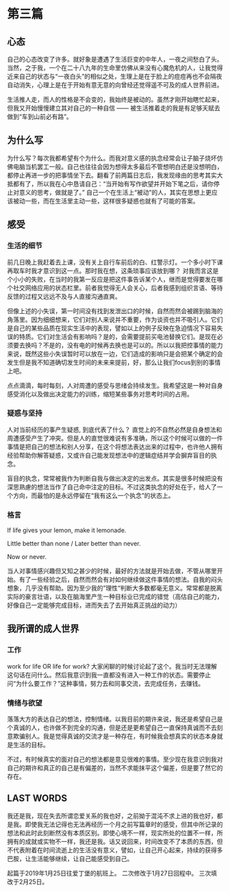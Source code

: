 # 第三篇

## 心态

自己的心态改变了许多。就好象是遭遇了生活巨变的中年人，一夜之间愁白了头。当然，之于我，一个在二十八九年的生命里仿佛从来没有心魔危机的人，让我觉得近来自己的状态与“一夜白头”的相似之处，生理上是在于脸上的痘痘再也不会隔夜自动消失，心理上是在于开始有意无意的向曾经还觉得遥不可及的成人世界前进。

生活推人走，而人的性格是不会变的，我始终是被动的。虽然才刚开始瞎忙起来，但我又开始慢慢建立其对自己的一种自信 —— 被生活推着走的我是有足够天赋去做到“车到山前必有路”。

## 为什么写

为什么写？每次我都希望有个为什么。而我对意义感的执念经常会让子脑子烧坏仿佛电脑当机罢工一般。自己也往往会因为想得太多最后不管想明白还是没想明白，都停止再进一步的把事情坐下去。翻看了前两篇日志后，我发现缘由的思考其实大抵都有了，所以我在心中恳请自己：“当开始有写作欲望并开始下笔之后，请你停止对意义的思考，做就是了。” 自己一个在生活上“被动”的人，其实在思想上更应该被动一些，而在生活里主动一些，这样很多疑惑也就有了可能的答案。

## 感受

### 生活的细节

前几日晚上我赶着去上课，没有关上自行车前后的白、红警示灯。一个多小时下课再取车时我才意识到这一点。那时我在想，这条琐事应该放到哪？ 对我而言这是个小小的失败，在当时的我第一反应是把这件事告诉某个人，继而是觉得要发在哪个社交网络应用的状态栏里。前者我觉得无人会关心，后者我感到组织言语、等待反馈的过程又远远不及与人直接沟通直爽。

但像上述的小失误，第一时间没有找到发泄出口的时候，自然而然会被踢到脑海的角落里。因为细细想来，它们对别人来说并不重要，作为谈资也并不吸引人。它们是自己的某些品质在现实生活中的表现，譬如以上的例子反映在急迫情况下容易失误的特质。它们对生活会有影响吗？是的，会需要提前买电池替换它们。是现在必须要去换吗？不是的，没有电的时候再去换也是可以的。所以以我把控事情的能力来说，既然这些小失误暂时可以放在一边，它们造成的影响只是会把某个确定的会发生但是我不知道确切发生时间的未来来提前，好，那么让我们focus到别的事情上吧。

点点滴滴，每时每刻，人对周遭的感受与思绪会持续发生。我希望这是一种对自身感受消化以及做出决定能力的训练，缩短某些事务对思考时间的占用。

### 疑惑与坚持

人对当前经历的事产生疑惑, 到底代表了什么？ 直觉上的不自然必然是自身想法和周遭感受产生了冲突。但是人的直觉很难说有多准确，所以这个时候可以做的一件事情是把自己的想法和别人分享，在这个将想法表达出来的过程中，也许他人拥有经验帮助你解答疑惑，又或许自己能发现想法中的逻辑症结并学会摒弃盲目的执念。

盲目的执念，常常被我作为判断自我与做出决定的出发点。其实是很多时候把没有深思熟慮的想法当作了自己命中注定的目标。不过这类执念的好处在于，给人了一个方向，而最怕的是永远停留在“我有这么一个执念”的状态上。

### 格言
If life gives your lemon, make it lemonade.

Little better than none / Later better than never.

Now or never.

当人对事情感兴趣但又知之甚少的时候，最好的方法就是开始去做，不管从哪里开始。有了一些经验之后，自然而然会有对如何继续做这件事情的想法。自我的闷头想象，几乎没有帮助。因为至少我的”理性“判断大多数都毫无意义。常常都是脱离实际的豪言壮语，以及在脑海里产生一种目标业已完成的错觉（高估自己的能力，好像自己一定能够完成目标，进而失去了去开始真正挑战的动力）

## 我所谓的成人世界
### 工作

work for life OR life for work? 大家闲聊的时候讨论起了这个。我当时无法理解这句话在问什么。然后我意识到我一直都没有进入一种工作的状态。需要停止问“为什么要工作？”这种事情，努力去和同事交流，去完成任务，去赚钱。

### 情绪与欲望

落落大方的表达自己的想法，控制情绪。以我目前的期许来说，我还是希望自己是个真诚的人，也许做不到完全的沟通，但是还是更希望自己一直保持真诚而不去刻意欺骗别人。我是觉得真诚的交流才是一种存在，有时候我会想真实的状态本身就是生活的目标。

不过，有时候真实的面对自己的想法都是意见很难的事情。至少现在我意识到我对自己的期许和真正的自己是有偏差的，当然不求能抹平这个偏差，但是要了然它的存在。

## LAST WORDS
我还是我，现在失去所谓恋爱关系的我也好，之前拗于混沌不求上进的我也好，都是我。即使我无法记得也无法再经历一个月之前写篇章时的感受，但其中所记录的想法和此时此刻断然没有本质区别。即使心境不一样，现实所处的位置不一样，所拥有的成就或实物不一样，我还是我。话又说回来，时间改变不了本质的东西，但不代表附着在时间流逝上的生活没有意义，譬如，让自己开心起来，持续的获得多巴胺，让生活能够继续，让自己能感受到自己。

起篇于2019年1月25日往爱丁堡的航班上。
二次修改于1月27日回程中。
三次填改于2月25日。
